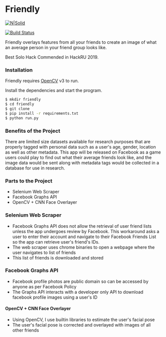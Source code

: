 # Friendly

[![N|Solid](https://cldup.com/dTxpPi9lDf.thumb.png)](https://nodesource.com/products/nsolid)

[![Build Status](https://travis-ci.org/joemccann/dillinger.svg?branch=master)](https://travis-ci.org/joemccann/dillinger)

Friendly overlays features from all your friends to create an image of what an average person in your friend group looks like.

Best Solo Hack Commended in HackRU 2019.

### Installation

Friendly requires [OpenCV](https://opencv.org/) v3 to run.

Install the dependencies and start the program.

```sh
$ mkdir friendly
$ cd friendly
$ git clone
$ pip install -r requirements.txt
$ python run.py
```

### Benefits of the Project
There are limited size datasets available for research purposes that are properly tagged with personal data such as a user's age, gender, location as well as other metadata. This app will be released on Facebook as a game users could play to find out what their average friends look like, and the image data would be sent along with metadata tags would be collected in a database for use in research.

### Parts to the Project
  - Selenium Web Scraper
  - Facebook Graphs API 
  - OpenCV + CNN Face Overlayer
 
### Selenium Web Scraper
  - Facebook Graphs API does not allow the retrieval of user friend lists unless the app undergoes review by Facebook. This workaround asks a user to enter their account and navigate to their Facebook Friends List so the app can retrieve user's friend's IDs.
 - The web scraper uses chrome binaries to open a webpage where the user navigates to list of friends
 - This list of friends is downloaded and stored

### Facebook Graphs API
  - Facebook profile photos are public domain so can be accessed by anyone as per Facebook Policy
  - The Graphs API interacts with a developer only API to download facebook profile images using a user's ID

#### OpenCV + CNN Face Overlayer
  - Using OpenCV, I use builtin libraries to estimate the user's facial pose
  - The user's facial pose is corrected and overlayed with images of all other friends
